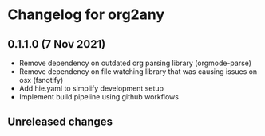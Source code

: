 # Changelog for org2any

## 0.1.1.0 (7 Nov 2021)

- Remove dependency on outdated org parsing library (orgmode-parse)
- Remove dependency on file watching library that was causing issues on osx (fsnotify)
- Add hie.yaml to simplify development setup
- Implement build pipeline using github workflows

## Unreleased changes

